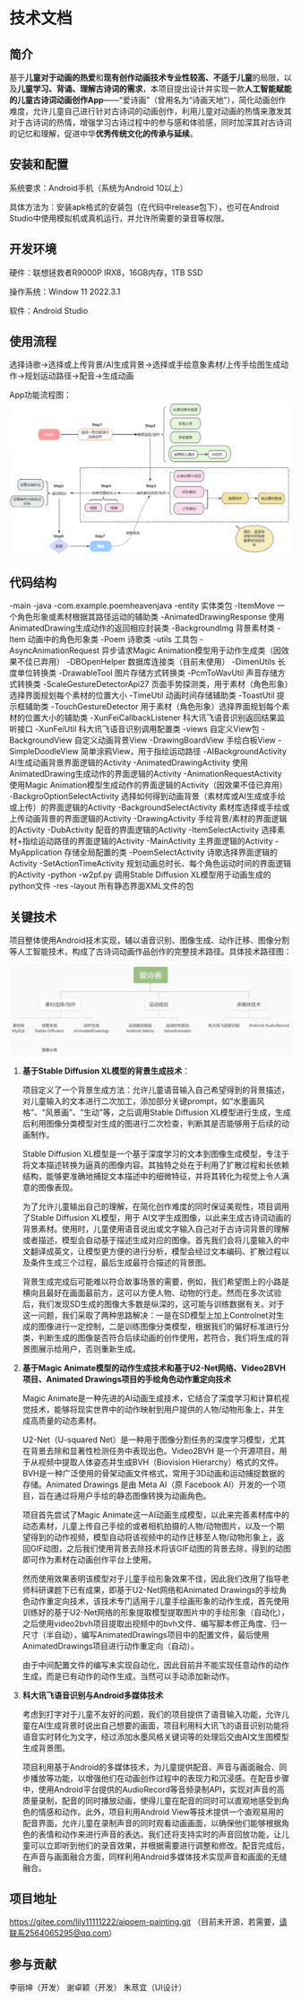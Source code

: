 # 技术文档

## 简介

基于**儿童对于动画的热爱**和**现有创作动画技术专业性较高、不适于儿童**的局限，以及**儿童学习、背诵、理解古诗词的需求**，本项目提出设计并实现一款**人工智能赋能的儿童古诗词动画创作App**——“爱诗画”（曾用名为“诗画天地”），简化动画创作难度，允许儿童自己进行针对古诗词的动画创作，利用儿童对动画的热情来激发其对于古诗词的热情，增强学习古诗过程中的参与感和体验感，同时加深其对古诗词的记忆和理解，促进中华**优秀传统文化的传承与延续**。

## 安装和配置

系统要求：Android手机（系统为Android 10以上）

具体方法为：安装apk格式的安装包（在代码中release包下），也可在Android Studio中使用模拟机或真机运行，并允许所需要的录音等权限。

## 开发环境

硬件：联想拯救者R9000P IRX8，16GB内存，1TB SSD

操作系统：Window 11 2022.3.1

软件：Android Studio 

## 使用流程

选择诗歌->选择或上传背景/AI生成背景->选择或手绘意象素材/上传手绘图生成动作->规划运动路径->配音->生成动画

App功能流程图：
![img.png](img.png)

## 代码结构
-main
 -java
  -com.example.poemheavenjava
   -entity 实体类包
     -ItemMove 一个角色形象或素材根据其路径运动的辅助类 
     -AnimatedDrawingResponse 使用AnimatedDrawing生成动作的返回相应封装类
     -BackgroundImg 背景素材类
     -Item 动画中的角色形象类
     -Poem 诗歌类
   -utils 工具包
    -AsyncAnimationRequest 异步请求Magic Animation模型用于动作生成类（因效果不佳已弃用）
    -DBOpenHelper 数据库连接类（目前未使用）
    -DimenUtils 长度单位转换类
    -DrawableTool 图片存储方式转换类
    -PcmToWavUtil 声音存储方式转换类
    -ScaleGestureDetectorApi27 页面手势探测类，用于素材（角色形象）选择界面规划每个素材的位置大小
    -TimeUtil 动画时间存储辅助类
    -ToastUtil 提示框辅助类
    -TouchGestureDetector 用于素材（角色形象）选择界面规划每个素材的位置大小的辅助类
    -XunFeiCallbackListener 科大讯飞语音识别返回结果监听接口
    -XunFeiUtil 科大讯飞语音识别调用配置类
   -views 自定义View包
    -BackgroundView 自定义动画背景View
    -DrawingBoardView 手绘白板View
    -SimpleDoodleView 简单涂鸦View，用于指绘运动路径
   -AIBackgroundActivity AI生成动画背景界面逻辑的Activity
   -AnimatedDrawingActivity 使用AnimatedDrawing生成动作的界面逻辑的Activity
   -AnimationRequestActivity 使用Magic Animation模型生成动作的界面逻辑的Activity（因效果不佳已弃用）
   -BackgroOptionSelectActivity 选择如何得到动画背景（素材库或AI生成或手绘或上传）的界面逻辑的Activity
   -BackgroundSelectActivity 素材库选择或手绘或上传动画背景的界面逻辑的Activity
   -DrawingActivity 手绘背景/素材的界面逻辑的Activity
   -DubActivity 配音的界面逻辑的Activity
   -ItemSelectActivity 选择素材+指绘运动路径的界面逻辑的Activity
   -MainActivity 主界面逻辑的Activity
   -MyApplication 存储全局配置的类
   -PoemSelectActivity 诗歌选择界面逻辑的Activity
   -SetActionTimeActivity 规划动画总时长、每个角色运动时间的界面逻辑的Activity
 -python
  -w2pf.py 调用Stable Diffusion XL模型用于动画生成的python文件
 -res
  -layout 所有静态界面XML文件的包

## 关键技术

项目整体使用Android技术实现，辅以语音识别、图像生成、动作迁移、图像分割等人工智能技术，构成了古诗词动画作品创作的完整技术路径。具体技术路径图：

![img_1.png](img_1.png)

1. **基于Stable Diffusion XL模型的背景生成技术**：

   项目定义了一个背景生成方法：允许儿童语音输入自己希望得到的背景描述，对儿童输入的文本进行二次加工，添加部分关键prompt，如“水墨画风格”、“风景画”、“生动”等，之后调用Stable Diffusion XL模型进行生成，生成后利用图像分类模型对生成的图进行二次检查，判断其是否能够用于后续的动画制作。

   Stable Diffusion XL模型是一个基于深度学习的文本到图像生成模型，专注于将文本描述转换为逼真的图像内容。其独特之处在于利用了扩散过程和长依赖结构，能够更准确地捕捉文本描述中的细微特征，并将其转化为视觉上令人满意的图像表现。

   为了允许儿童输出自己的理解，在简化创作难度的同时保证美观性，项目调用了Stable Diffusion XL模型，用于 AI文字生成图像，以此来生成古诗词动画的背景素材。使用时，儿童使用语音说出或文字输入自己对于古诗词背景的理解或者描述，模型会自动基于描述生成对应的图像。首先我们会将儿童输入的中文翻译成英文，让模型更方便的进行分析，模型会经过文本编码、扩散过程以及条件生成三个过程，最后生成最符合描述的背景图。

   背景生成完成后可能难以符合故事场景的需要，例如，我们希望图上的小路是横向且最好在画面最前方，这可以方便人物、动物的行走。然而在多次试验后，我们发现SD生成的图像大多数是纵深的，这可能与训练数据有关。对于这一问题，我们采取了两种思路解决：一是在SD模型上加上Controlnet对生成的图像进行一定控制，二是训练图像分类模型，根据我们的偏好标准进行分类，判断生成的图像是否符合后续动画的创作使用，若符合，我们将生成的背景图展示给用户，否则重新生成。

2. **基于Magic Animate模型的动作生成技术和基于U2-Net网络、Video2BVH项目、Animated Drawings项目的手绘角色动作重定向技术**

   Magic Animate是一种先进的AI动画生成技术，它结合了深度学习和计算机视觉技术，能够将现实世界中的动作映射到用户提供的人物/动物形象上，并生成高质量的动态素材。

   U2-Net（U-squared Net）是一种用于图像分割任务的深度学习模型，尤其在背景去除和显著性检测任务中表现出色。Video2BVH 是一个开源项目，用于从视频中提取人体姿态并生成BVH（Biovision Hierarchy）格式的文件。BVH是一种广泛使用的骨架动画文件格式，常用于3D动画和运动捕捉数据的存储。Animated Drawings 是由 Meta AI（原 Facebook AI）开发的一个项目，旨在通过将用户手绘的静态图像转换为动画角色。

   项目首先尝试了Magic Animate这一AI动画生成模型，以此来完善素材库中的动态素材，儿童上传自己手绘的或者相机拍摄的人物/动物图片，以及一个期望得到的动作视频，模型自动将该视频中的动作迁移至人物/动物形象上，返回GIF动图，之后我们使用背景去除技术将该GIF动图的背景去除，得到的动图即可作为素材在动画创作平台上使用。

   然而使用效果表明该模型对于儿童手绘形象效果不佳，因此我们改用了指导老师科研课题下已有成果，即基于U2-Net网络和Animated Drawings的手绘角色动作重定向技术，该技术专门适用于儿童手绘画形象的动作生成，首先使用训练好的基于U2-Net网络的形象提取模型提取图片中的手绘形象（自动化），之后使用video2bvh项目提取出视频中的bvh文件、编写脚本修正角度、归一尺寸（半自动），编写AnimatedDrawings项目中的配置文件，最后使用AnimatedDrawings项目进行动作重定向（自动）。

   由于中间配置文件的编写未实现自动化，因此目前并不能实现任意动作的动作生成，而是已有动作的动作生成，当然可以手动添加新动作。

3. **科大讯飞语音识别与Android多媒体技术**

   考虑到打字对于儿童不友好的问题，我们的项目提供了语音输入功能，允许儿童在AI生成背景时说出自己想要的画面，项目利用科大讯飞的语音识别功能将语音实时转化为文字，经过添加水墨风格关键词等的处理后交由AI文生图模型生成背景图。

   项目利用基于Android的多媒体技术，为儿童提供配音、声音与画面融合、同步播放等功能，以增强他们在动画创作过程中的表现力和沉浸感。在配音步骤中，使用Android平台提供的AudioRecord等音频录制API，实现对声音的高质量录制，配音的同时播放动画，使得儿童在配音的同时可以直观地感受到角色的情感和动作。此外，项目利用Android View等技术提供一个直观易用的配音界面，允许儿童在录制声音的同时观看动画画面，以确保他们能够根据角色的表情和动作来进行声音的表达。我们还将支持实时的声音回放功能，让儿童可以立即听到他们的录音效果，并根据需要进行调整和修改。配音完成后，在声音与画面融合方面，同样利用Android多媒体技术实现声音和画面的无缝融合。

## 项目地址

https://gitee.com/lily11111222/aipoem-painting.git
（目前未开源，若需要，请联系2564065295@qq.com）

## 参与贡献
 李丽坤（开发）
 谢卓颖（开发）
 朱荩宜（UI设计）